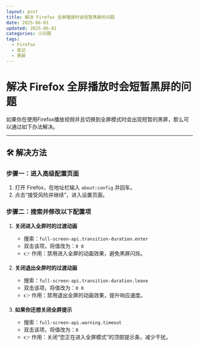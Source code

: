 ```yaml
---
layout: post
title: 解决 Firefox 全屏播放时会短暂黑屏的问题
date: 2025-06-01
updated: 2025-06-01
categories: 小问题
tags:
  - Firefox
  - 笔记
  - 黑屏
---
```


# 解决 Firefox 全屏播放时会短暂黑屏的问题

如果你在使用Firefox播放视频并且切换到全屏模式时会出现短暂的黑屏，那么可以通过如下办法解决。

---

## 🛠 解决方法

### 步骤一：进入高级配置页面

1. 打开 Firefox，在地址栏输入 `about:config` 并回车。
2. 点击“接受风险并继续”，进入设置页面。

### 步骤二：搜索并修改以下配置项

1. **关闭进入全屏时的过渡动画**
   - 搜索：`full-screen-api.transition-duration.enter`
   - 双击该项，将值改为：`0 0`
   - 👉 作用：禁用进入全屏的动画效果，避免黑屏闪烁。

2. **关闭退出全屏时的过渡动画**
   - 搜索：`full-screen-api.transition-duration.leave`
   - 双击该项，将值改为：`0 0`
   - 👉 作用：禁用退出全屏的动画效果，提升响应速度。

3. **如果你还想关闭全屏提示**
   - 搜索：`full-screen-api.warning.timeout`
   - 双击该项，将值改为：`0`
   - 👉 作用：关闭“您正在进入全屏模式”的顶部提示条，减少干扰。
